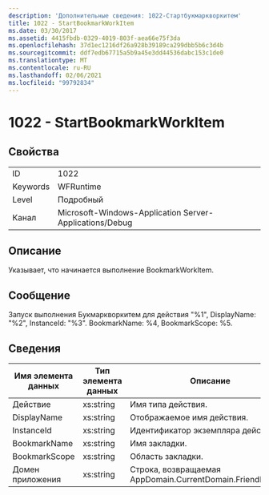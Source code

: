 ```yaml
---
description: 'Дополнительные сведения: 1022-Стартбукмаркворкитем'
title: 1022 - StartBookmarkWorkItem
ms.date: 03/30/2017
ms.assetid: 4415fbdb-0329-4019-803f-aea66e75f3da
ms.openlocfilehash: 37d1ec1216df26a928b39189ca299dbb5b6c3d4b
ms.sourcegitcommit: ddf7edb67715a5b9a45e3dd44536dabc153c1de0
ms.translationtype: MT
ms.contentlocale: ru-RU
ms.lasthandoff: 02/06/2021
ms.locfileid: "99792834"
---
```

# <a name="1022---startbookmarkworkitem"></a>1022 - StartBookmarkWorkItem

## <a name="properties"></a>Свойства  
  
|||  
|-|-|  
|ID|1022|  
|Keywords|WFRuntime|  
|Level|Подробный|  
|Канал|Microsoft-Windows-Application Server-Applications/Debug|  
  
## <a name="description"></a>Описание  

 Указывает, что начинается выполнение BookmarkWorkItem.  
  
## <a name="message"></a>Сообщение  

 Запуск выполнения Букмаркворкитем для действия "%1", DisplayName: "%2", InstanceId: "%3".  BookmarkName: %4, BookmarkScope: %5.  
  
## <a name="details"></a>Сведения  
  
|Имя элемента данных|Тип элемента данных|Описание|  
|--------------------|--------------------|-----------------|  
|Действие|xs:string|Имя типа действия.|  
|DisplayName|xs:string|Отображаемое имя действия.|  
|InstanceId|xs:string|Идентификатор экземпляра действия.|  
|BookmarkName|xs:string|Имя закладки.|  
|BookmarkScope|xs:string|Область закладки.|  
|Домен приложения|xs:string|Строка, возвращаемая AppDomain.CurrentDomain.FriendlyName.|

